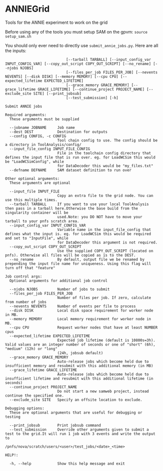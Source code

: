 # ANNIEGrid
Tools for the ANNIE experiment to work on the grid

Before using any of the tools you must setup SAM on the gpvm:
```source setup_sam.sh```

You should only ever need to directly use `submit_annie_jobs.py`. Here are all the inputs:
```usage: submit_annie_jobs.py --jobname JOBNAME --dest DEST --config CONFIG --input_file_config INPUT_FILE_CONFIG --defname DEFNAME [--input_file INPUT_FILE]
                            [--tarball TARBALL] [--input_config_var INPUT_CONFIG_VAR] [--copy_out_script COPY_OUT_SCRIPT] [--no_rename] [--njobs NJOBS]
                            [--files_per_job FILES_PER_JOB] [--nevents NEVENTS] [--disk DISK] [--memory MEMORY] [--cpu CPU] [--expected_lifetime EXPECTED_LIFETIME]
                            [--grace_memory GRACE_MEMORY] [--grace_lifetime GRACE_LIFETIME] [--continue_project PROJECT_NAME] [--exclude_site SITE] [--print_jobsub]
                            [--test_submission] [-h]

Submit ANNIE jobs

Required arguments:
  These arguments must be supplied

  --jobname JOBNAME     Job name
  --dest DEST           Destination for outputs
  --config CONFIG, -c CONFIG
                        Tool chain config to use. The config should be a directory in ToolAnalysis/config/
  --input_file_config INPUT_FILE_CONFIG
                        File in the toolchain config directory that defines the input file that is run over. eg. for LoadWCSim this would be "LoadWCSimConfig", while
                        for DataDecoder this would be "my_files.txt"
  --defname DEFNAME     SAM dataset definition to run over

Other optional arguments:
  These arguments are optional

  --input_file INPUT_FILE
                        Copy an extra file to the grid node. You can use this multiple times.
  --tarball TARBALL     If you want to use your local ToolAnalysis then pass in a tarball here.Otherwise the base build from the singularity container will be
                        used.Note: you DO NOT have to move your tarball to your pnfs scratch area.
  --input_config_var INPUT_CONFIG_VAR
                        Variable name in the input_file_config that defines what the input is. eg. for LoadWCSim this would be required and set to "InputFile", while
                        for DataDecoder this argument is not required.
  --copy_out_script COPY_OUT_SCRIPT
                        Use the supplied COPY_OUT_SCRIPT (located on pnfs). Otherwise all files will be copied as is to the DEST.
  --no_rename           By default, output file we be renamed by prepending the input file name for uniqueness. Using this flag will turn off that "feature"

Job control args:
  Optional arguments for additional job control

  --njobs NJOBS         Number of jobs to submit
  --files_per_job FILES_PER_JOB
                        Number of files per job. If zero, calculate from number of jobs
  --nevents NEVENTS     Number of events per file to process
  --disk DISK           Local disk space requirement for worker node in MB.
  --memory MEMORY       Local memory requirement for worker node in MB.
  --cpu CPU             Request worker nodes that have at least NUMBER cpus
  --expected_lifetime EXPECTED_LIFETIME
                        Expected job lifetime (default is 10800s=3h). Valid values are an integer number of seconds or one of "short" (6h), "medium" (12h) or "long"
                        (24h, jobsub default)
  --grace_memory GRACE_MEMORY
                        Auto-release jobs which become held due to insufficient memory and resubmit with this additional memory (in MB)
  --grace_lifetime GRACE_LIFETIME
                        Auto-release jobs which become held due to insufficient lifetime and resubmit with this additional lifetime (in seconds)
  --continue_project PROJECT_NAME
                        Do not start a new samweb project, instead continue the specified one.
  --exclude_site SITE   Specify an offsite location to exclude.

Debugging options:
  These are optional arguments that are useful for debugging or testing

  --print_jobsub        Print jobsub command
  --test_submission     Override other arguments given to submit a test to the grid.It will run 1 job with 3 events and write the output to
                        /pnfs/nova/scratch/users/<user>/test_jobs/<date>_<time>

HELP!:

  -h, --help            Show this help message and exit
  ```
